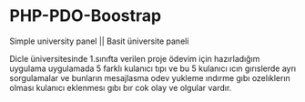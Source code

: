 # PHP-PDO-Boostrap
Simple university panel || Basit üniversite paneli 

Dicle üniversitesinde 1.sınıfta verilen proje ödevim için hazırladığım uygulama uygulamada 5 farklı kulanıcı tıpı ve bu 5 kulanıcı ıcın gırıslerde ayrı sorgulamalar ve bunların mesajlasma odev yukleme ındırme gıbı ozelıklerın olması kulanıcı eklenmesı gıbı bır cok olay ve olgular vardır.
